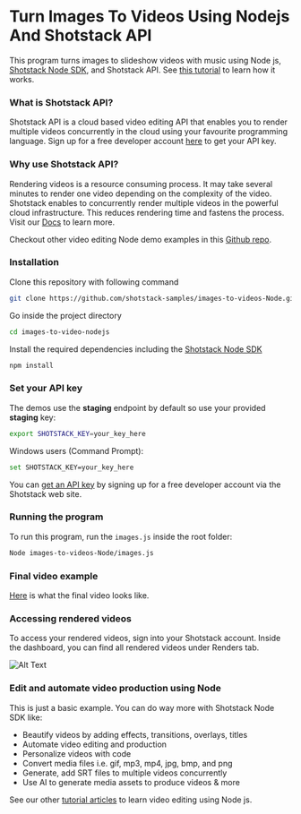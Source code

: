 # Turn Images To Videos Using Nodejs And Shotstack API

This program turns images to slideshow videos with music using Node js, [Shotstack Node SDK](https://www.npmjs.com/package/shotstack-sdk), and Shotstack API. See [this tutorial](https://shotstack.io/learn/turn-images-into-slideshow-video-nodejs/?utm_source=github&utm_campaign=demo_repos) to learn how it works.


### What is Shotstack API?

Shotstack API is a cloud based video editing API that enables you to render multiple videos concurrently in the cloud using your favourite programming language. Sign up for a free developer account [here](https://dashboard.shotstack.io/register?utm_source=github&utm_campaign=demo_repos) to get your API key. 

### Why use Shotstack API?

Rendering videos is a resource consuming process. It may take several minutes to render one video depending on the complexity of the video. Shotstack enables to concurrently render multiple videos in the powerful cloud infrastructure. This reduces rendering time and fastens the process. Visit our [Docs](https://shotstack.io/docs/guide/getting-started/core-concepts/?utm_source=github&utm_campaign=demo_repos) to learn more.

Checkout other video editing Node demo examples in this [Github repo](https://github.com/shotstack/node-demos).


### Installation

Clone this repository with following command

```bash
git clone https://github.com/shotstack-samples/images-to-videos-Node.git
```

Go inside the project directory
```bash
cd images-to-video-nodejs
```

Install the required dependencies including the [Shotstack Node SDK](https://www.npmjs.com/package/shotstack-sdk)

```bash
npm install
```


### Set your API key

The demos use the **staging** endpoint by default so use your provided **staging** key:

```bash
export SHOTSTACK_KEY=your_key_here
```

Windows users (Command Prompt):

```bash
set SHOTSTACK_KEY=your_key_here
```

You can [get an API key](http://shotstack.io/register?utm_source=github&utm_campaign=demo_repos) by signing up for a free developer account via the Shotstack web site.


### Running the program

To run this program, run the `images.js` inside the root folder:

```bash
Node images-to-videos-Node/images.js
```

### Final video example

[Here](https://d1uej6xx5jo4cd.cloudfront.net/basic-slideshow-nodejs.mp4) is what the final video looks like.

### Accessing rendered videos

To access your rendered videos, sign into your Shotstack account. Inside the dashboard, you can find all rendered videos under Renders tab.

![Alt Text](https://im5.ezgif.com/tmp/ezgif-5-9da1b35692.gif)


### Edit and automate video production using Node

This is just a basic example. You can do way more with Shotstack Node SDK like: 
- Beautify videos by adding effects, transitions, overlays, titles
- Automate video editing and production
- Personalize videos with code
- Convert media files i.e. gif, mp3, mp4, jpg, bmp, and png
- Generate, add SRT files to multiple videos concurrently
- Use AI to generate media assets to produce videos & more

See our other [tutorial articles](https://shotstack.io/learn/?utm_source=github&utm_campaign=demo_repos) to learn video editing using Node js. 